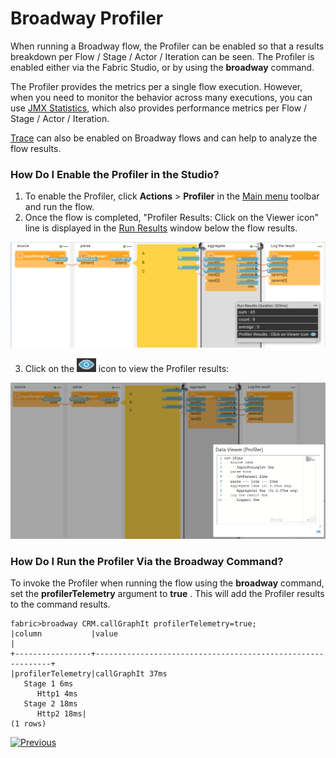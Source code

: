 # Broadway Profiler

When running a Broadway flow, the Profiler can be enabled so that a results breakdown per Flow / Stage / Actor / Iteration can be seen. The Profiler is enabled either via the Fabric Studio, or by using the **broadway** command. 

The Profiler provides the metrics per a single flow execution. However, when you need to monitor the behavior across many executions, you can use [JMX Statistics](/articles/34_JMX_statistics/02_JMX_infoformat.md), which also provides performance metrics per Flow / Stage / Actor / Iteration.

[Trace](/articles/29_tracing/01_tracing_overview.md) can also be enabled on Broadway flows and can help to analyze the flow results.

### How Do I Enable the Profiler in the Studio?

1. To enable the Profiler, click **Actions** > **Profiler** in the [Main menu](18_broadway_flow_window.md#main-menu) toolbar and run the flow. 
2. Once the flow is completed, "Profiler Results: Click on the Viewer icon" line is displayed in the [Run Results](18_broadway_flow_window.md#run-results-window) window below the flow results. 

![image](images/99_31_01.PNG)

3. Click on the <img src="images/99_31_02.PNG" alt="image" style="zoom:67%;" /> icon to view the Profiler results:

![image](images/99_31_03.PNG)

### How Do I Run the Profiler Via the Broadway Command?

To invoke the Profiler when running the flow using the **broadway** command, set the **profilerTelemetry** argument to **true** . This will add the Profiler results to the command results.

~~~
fabric>broadway CRM.callGraphIt profilerTelemetry=true;
|column           |value                                                       |
+-----------------+------------------------------------------------------------+
|profilerTelemetry|callGraphIt 37ms
   Stage 1 6ms
      Http1 4ms
   Stage 2 18ms
      Http2 18ms|
(1 rows)
~~~



[![Previous](/articles/images/Previous.png)](30_support_parallel_execution.md)
